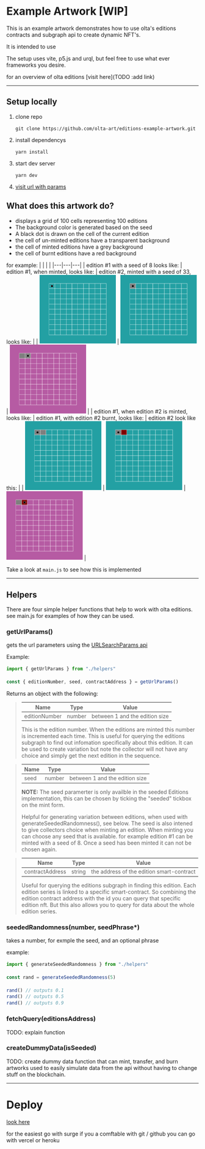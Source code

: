 # Example Artwork [WIP]

This is an example artwork demonstrates how to use olta's editions contracts and subgraph api to create dynamic NFT's.

It is intended to use 

The setup uses vite, p5.js and urql, but feel free to use what ever frameworks you desire.

for an overview of olta editions [visit here](TODO :add link)

---

## Setup locally

1. clone repo

   ```
   git clone https://github.com/olta-art/editions-example-artwork.git
   ```

2. install dependencys

   ```
   yarn install
   ```

3. start dev server

   ```
   yarn dev
   ```

4. [visit url with params](http://localhost:3000/?id=1&seed=5&address=0x8f66a247c29a2e4b32da14d94ee96fcae4964370)

## What does this artwork do?
- displays a grid of 100 cells representing 100 editions
- The background color is generated based on the seed
- A black dot is drawn on the cell of the current edition
- the cell of un-minted editions have a transparent background
- the cell of minted editions have a grey background
- the cell of burnt editions have a red background

for example:
|   |   |   |
|---|---|---|
| edition #1 with a seed of 8 looks like: | edition #1, when minted, looks  like: | edition #2, minted with a seed of 33, looks like: |
| <img src="./assets/edition-1-seed-8.png" alt="drawing" width="200"/> | <img src="./assets/edition-1-seed-8-minted.png" alt="drawing" width="200"/> | <img src="./assets/edition-2-seed-33-minted.png" alt="drawing" width="200"/> |
| edition #1, when edition #2 is minted, looks like: | edition #1, with edition #2 burnt, looks like: | edition #2 look like this: |
| <img src="./assets/edition-1-seed-8-minted-edition-2-minted.png" alt="drawing" width="200"/> | <img src="./assets/edition-1-seed-8-minted-edition-2-burnt.png" alt="drawing" width="200"/> | <img src="./assets/edition-2-seed-33-burnt-edition-1-minted.png" alt="drawing" width="200"/> |

Take a look at `main.js` to see how this is implemented

---



## Helpers
There are four simple helper functions that help to work with olta editions. see main.js for examples of how they can be used.

### getUrlParams()
gets the url parameters using the [URLSearchParams api](https://developer.mozilla.org/en-US/docs/Web/API/URLSearchParams)

Example:

```js
import { getUrlParams } from "./helpers"

const { editionNumber, seed, contractAddress } = getUrlParams()
```

Returns an object with the following:
> | Name | Type | Value |
> |---|---|---|
> | editionNumber | number | between 1 and the edition size |
>
> This is the edition number. When the editions are minted this number is incremented each time. This is useful for querying the editions subgraph to find out infomation specifically about this edition. It can be used to create variation but note the collector will not have any choice and simply get the next edition in the sequence.

> | Name | Type | Value |
> |---|---|---|
> | seed | number | between 1 and the edition size |
>
> **NOTE:** The seed paramerter is only availble in the seeded Editions implementation, this can be chosen by ticking the "seeded" tickbox on the mint form.
>
> Helpful for generating variation between editions, when used with generateSeededRandomness(), see below. The seed is also intened to give collectors choice when minting an edition. When minting you can choose any seed that is available. for example edition #1 can be minted with a seed of 8. Once a seed has been minted it can not be chosen again.

> | Name | Type | Value |
> |---|---|---|
> | contractAddress | string | the address of the edition smart-contract |
>
> Useful for querying the editions subgraph in finding this edition. Each edition series is linked to a specific smart-contract. So combining the edition contract address with the id you can query that specific edition nft. But this also allows you to query for data about the whole edition series.

### seededRandomness(number, seedPhrase*)

takes a number, for exmple the seed, and an optional phrase

example:
```js
import { generateSeededRandomness } from "./helpers"

const rand = generateSeededRandomness(5)

rand() // outputs 0.1
rand() // outputs 0.5
rand() // outputs 0.9
```

### fetchQuery(editionsAddress)
TODO: explain function

### createDummyData(isSeeded)
TODO: create dummy data function that can mint, transfer, and burn artworks
used to easily simulate data from the api without having to change stuff on the blockchain.

---

# Deploy

[look here](https://vitejs.dev/guide/static-deploy.html#surge)

for the easiest go with surge
if you a comftable with git / github you can go with vercel or heroku